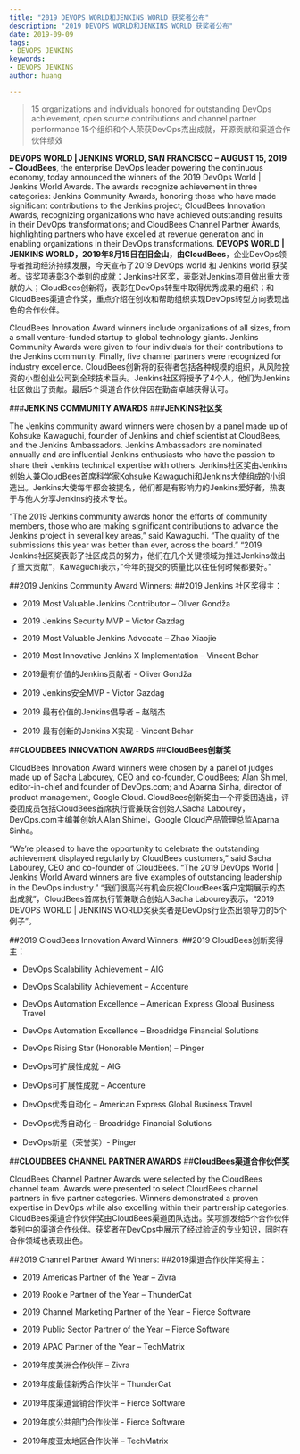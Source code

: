 ```yaml
---
title: "2019 DEVOPS WORLD和JENKINS WORLD 获奖者公布"
description: "2019 DEVOPS WORLD和JENKINS WORLD 获奖者公布"
date: 2019-09-09
tags:
- DEVOPS JENKINS
keywords:
- DEVOPS JENKINS
author: huang

---
```



> 15 organizations and individuals honored for outstanding DevOps achievement, open source contributions and channel partner performance
> 15个组织和个人荣获DevOps杰出成就，开源贡献和渠道合作伙伴绩效


**DEVOPS WORLD | JENKINS WORLD, SAN FRANCISCO – AUGUST 15, 2019 – CloudBees**, the enterprise DevOps leader powering the continuous economy, today announced the winners of the 2019 DevOps World | Jenkins World Awards. The awards recognize achievement in three categories: Jenkins Community Awards, honoring those who have made significant contributions to the Jenkins project; CloudBees Innovation Awards, recognizing organizations who have achieved outstanding results in their DevOps transformations; and CloudBees Channel Partner Awards, highlighting partners who have excelled at revenue generation and in enabling organizations in their DevOps transformations.
**DEVOPS WORLD | JENKINS WORLD，2019年8月15日在旧金山，由CloudBees**，企业DevOps领导者推动经济持续发展，今天宣布了2019 DevOps world 和 Jenkins world 获奖者。该奖项表彰3个类别的成就：Jenkins社区奖，表彰对Jenkins项目做出重大贡献的人；CloudBees创新将，表彰在DevOps转型中取得优秀成果的组织；和CloudBees渠道合作奖，重点介绍在创收和帮助组织实现DevOps转型方向表现出色的合作伙伴。


CloudBees Innovation Award winners include organizations of all sizes, from a small venture-funded startup to global technology giants. Jenkins Community Awards were given to four individuals for their contributions to the Jenkins community. Finally, five channel partners were recognized for industry excellence.
CloudBees创新将的获得者包括各种规模的组织，从风险投资的小型创业公司到全球技术巨头。Jenkins社区将授予了4个人，他们为Jenkins社区做出了贡献。最后5个渠道合作伙伴因在勤奋卓越获得认可。


###**JENKINS COMMUNITY AWARDS**
###**JENKINS社区奖**


The Jenkins community award winners were chosen by a panel made up of Kohsuke Kawaguchi, founder of Jenkins and chief scientist at CloudBees, and the Jenkins Ambassadors. Jenkins Ambassadors are nominated annually and are influential Jenkins enthusiasts who have the passion to share their Jenkins technical expertise with others.
Jenkins社区奖由Jenkins创始人兼CloudBees首席科学家Kohsuke Kawaguchi和Jenkins大使组成的小组选出。Jenkins大使每年都会被提名，他们都是有影响力的Jenkins爱好者，热衷于与他人分享Jenkins的技术专长。


“The 2019 Jenkins community awards honor the efforts of community members, those who are making significant contributions to advance the Jenkins project in several key areas,” said Kawaguchi. “The quality of the submissions this year was better than ever, across the board.”
“2019 Jenkins社区奖表彰了社区成员的努力，他们在几个关键领域为推进Jenkins做出了重大贡献“，Kawaguchi表示，”今年的提交的质量比以往任何时候都要好。”


##2019 Jenkins Community Award Winners:
##2019 Jenkins 社区奖得主：

* 2019 Most Valuable Jenkins Contributor – Oliver Gondža
* 2019 Jenkins Security MVP – Victor Gazdag
* 2019 Most Valuable Jenkins Advocate – Zhao Xiaojie
* 2019 Most Innovative Jenkins X Implementation – Vincent Behar

* 2019最有价值的Jenkins贡献者 - Oliver Gondža
* 2019 Jenkins安全MVP - Victor Gazdag
* 2019 最有价值的Jenkins倡导者 – 赵晓杰
* 2019 最有创新的Jenkins X实现 - Vincent Behar


##**CLOUDBEES INNOVATION AWARDS**
##**CloudBees创新奖**


CloudBees Innovation Award winners were chosen by a panel of judges made up of Sacha Labourey, CEO and co-founder, CloudBees; Alan Shimel, editor-in-chief and founder of DevOps.com; and Aparna Sinha, director of product management, Google Cloud.
CloudBees创新奖由一个评委团选出，评委团成员包括CloudBees首席执行管兼联合创始人Sacha Labourey，DevOps.com主编兼创始人Alan Shimel，Google Cloud产品管理总监Aparna Sinha。


“We’re pleased to have the opportunity to celebrate the outstanding achievement displayed regularly by CloudBees customers,” said Sacha Labourey, CEO and co-founder of CloudBees. “The 2019 DevOps World | Jenkins World Award winners are five examples of outstanding leadership in the DevOps industry.”
“我们很高兴有机会庆祝CloudBees客户定期展示的杰出成就”，CloudBees首席执行管兼联合创始人Sacha Labourey表示，“2019 DEVOPS WORLD | JENKINS WORLD奖获奖者是DevOps行业杰出领导力的5个例子”。


##2019 CloudBees Innovation Award Winners:
##2019 CloudBees创新奖得主：

* DevOps Scalability Achievement – AIG
* DevOps Scalability Achievement – Accenture
* DevOps Automation Excellence – American Express Global Business Travel
* DevOps Automation Excellence – Broadridge Financial Solutions
* DevOps Rising Star (Honorable Mention) – Pinger

* DevOps可扩展性成就 – AIG
* DevOps可扩展性成就 – Accenture
* DevOps优秀自动化 – American Express Global Business Travel
* DevOps优秀自动化 – Broadridge Financial Solutions
* DevOps新星（荣誉奖）- Pinger


##**CLOUDBEES CHANNEL PARTNER AWARDS**
##**CloudBees渠道合作伙伴奖**


CloudBees Channel Partner Awards were selected by the CloudBees channel team. Awards were presented to select CloudBees channel partners in five partner categories. Winners demonstrated a proven expertise in DevOps while also excelling within their partnership categories.
CloudBees渠道合作伙伴奖由CloudBees渠道团队选出。奖项颁发给5个合作伙伴类别中的渠道合作伙伴。获奖者在DevOps中展示了经过验证的专业知识，同时在合作领域也表现出色。


##2019 Channel Partner Award Winners:
##2019渠道合作伙伴奖得主：

* 2019 Americas Partner of the Year – Zivra
* 2019 Rookie Partner of the Year – ThunderCat
* 2019 Channel Marketing Partner of the Year – Fierce Software
* 2019 Public Sector Partner of the Year – Fierce Software
* 2019 APAC Partner of the Year – TechMatrix

* 2019年度美洲合作伙伴 – Zivra
* 2019年度最佳新秀合作伙伴 – ThunderCat
* 2019年度渠道营销合作伙伴 – Fierce Software
* 2019年度公共部门合作伙伴 - Fierce Software
* 2019年度亚太地区合作伙伴 – TechMatrix
